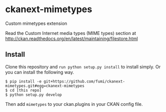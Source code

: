 ckanext-mimetypes
=================

Custom mimetypes extension

Read the Custom Internet media types (MIME types) section 
at http://ckan.readthedocs.org/en/latest/maintaining/filestore.html

Install
-------
Clone this repository and ```run python setup.py install``` to install simply. Or you can install the following way.

```
$ pip install -e git+https://github.com/fumi/ckanext-mimetypes.git#egg=ckanext-mimetypes
$ cd [this repo]
$ python setup.py develop
```
    
Then add ```mimetypes``` to your ckan.plugins in your CKAN config file.
